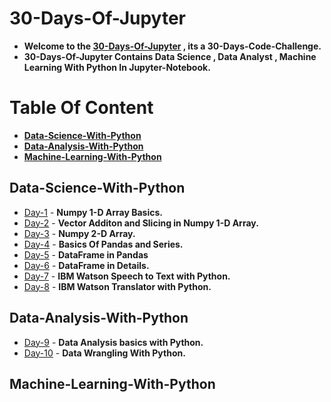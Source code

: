 # 30-Days-Of-Jupyter
- **Welcome to the [30-Days-Of-Jupyter](https://github.com/ankitdobhal/30-Days-Of-Jupyter) , its a 30-Days-Code-Challenge.**
- **30-Days-Of-Jupyter Contains Data Science , Data Analyst , Machine Learning With Python In Jupyter-Notebook.**

# Table Of Content
- **[Data-Science-With-Python](#Data-Science-With-Python)**
- **[Data-Analysis-With-Python](#Data-Analysis-With-Python)**
- **[Machine-Learning-With-Python](#Machine-Learning-With-Python)**

## Data-Science-With-Python
- [Day-1](https://github.com/ankitdobhal/30-Days-Of-Jupyter/blob/master/Data-Science-With-Python/day1.ipynb) - **Numpy 1-D Array Basics.**
- [Day-2](https://github.com/ankitdobhal/30-Days-Of-Jupyter/blob/master/Data-Science-With-Python/day2.ipynb) - **Vector Additon and Slicing in Numpy 1-D Array.**
- [Day-3](https://github.com/ankitdobhal/30-Days-Of-Jupyter/blob/master/Data-Science-With-Python/day3.ipynb) - **Numpy 2-D Array.**
- [Day-4](https://github.com/ankitdobhal/30-Days-Of-Jupyter/blob/master/Data-Science-With-Python/day4.ipynb) - **Basics Of Pandas and Series.**
- [Day-5](https://github.com/ankitdobhal/30-Days-Of-Jupyter/blob/master/Data-Science-With-Python/day5.ipynb) - **DataFrame in Pandas**
- [Day-6](https://github.com/ankitdobhal/30-Days-Of-Jupyter/blob/master/Data-Science-With-Python/day6.ipynb) - **DataFrame in Details.**
- [Day-7](https://github.com/ankitdobhal/30-Days-Of-Jupyter/blob/master/Data-Science-With-Python/day7.ipynb) - **IBM Watson Speech to Text with Python.**
- [Day-8](https://github.com/ankitdobhal/30-Days-Of-Jupyter/blob/master/Data-Science-With-Python/day8.ipynb) - **IBM Watson Translator with Python.**

## Data-Analysis-With-Python

- [Day-9](https://github.com/ankitdobhal/30-Days-Of-Jupyter/blob/master/Data-Science-With-Python/day9.ipynb)  - **Data Analysis basics with Python.**
- [Day-10](https://github.com/ankitdobhal/30-Days-Of-Jupyter/blob/master/Data-Science-With-Python/day8.ipynb) - **Data Wrangling With Python.**

## Machine-Learning-With-Python